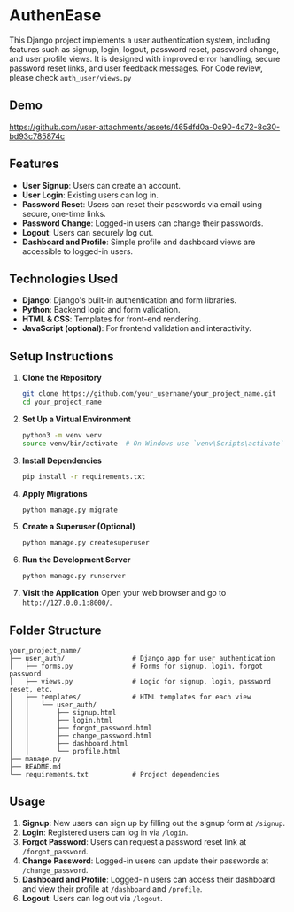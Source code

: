 # AuthenEase
This Django project implements a user authentication system, including features such as signup, login, logout, password reset, password change, and user profile views. It is designed with improved error handling, secure password reset links, and user feedback messages.
For Code review, please check ```auth_user/views.py```

## Demo
https://github.com/user-attachments/assets/465dfd0a-0c90-4c72-8c30-bd93c785874c

## Features

- **User Signup**: Users can create an account.
- **User Login**: Existing users can log in.
- **Password Reset**: Users can reset their passwords via email using secure, one-time links.
- **Password Change**: Logged-in users can change their passwords.
- **Logout**: Users can securely log out.
- **Dashboard and Profile**: Simple profile and dashboard views are accessible to logged-in users.

## Technologies Used

- **Django**: Django's built-in authentication and form libraries.
- **Python**: Backend logic and form validation.
- **HTML & CSS**: Templates for front-end rendering.
- **JavaScript (optional)**: For frontend validation and interactivity.

## Setup Instructions

1. **Clone the Repository**
   ```bash
   git clone https://github.com/your_username/your_project_name.git
   cd your_project_name
   ```

2. **Set Up a Virtual Environment**
   ```bash
   python3 -m venv venv
   source venv/bin/activate  # On Windows use `venv\Scripts\activate`
   ```

3. **Install Dependencies**
   ```bash
   pip install -r requirements.txt
   ```

4. **Apply Migrations**
   ```bash
   python manage.py migrate
   ```

5. **Create a Superuser (Optional)**
   ```bash
   python manage.py createsuperuser
   ```

6. **Run the Development Server**
   ```bash
   python manage.py runserver
   ```

7. **Visit the Application**
   Open your web browser and go to `http://127.0.0.1:8000/`.

## Folder Structure

```plaintext
your_project_name/
├── user_auth/                 # Django app for user authentication
│   ├── forms.py               # Forms for signup, login, forgot password
│   ├── views.py               # Logic for signup, login, password reset, etc.
│   ├── templates/             # HTML templates for each view
│   │   └── user_auth/
│   │       ├── signup.html
│   │       ├── login.html
│   │       ├── forgot_password.html
│   │       ├── change_password.html
│   │       ├── dashboard.html
│   │       └── profile.html
├── manage.py
├── README.md
└── requirements.txt           # Project dependencies
```

## Usage

1. **Signup**: New users can sign up by filling out the signup form at `/signup`.
2. **Login**: Registered users can log in via `/login`.
3. **Forgot Password**: Users can request a password reset link at `/forgot_password`.
4. **Change Password**: Logged-in users can update their passwords at `/change_password`.
5. **Dashboard and Profile**: Logged-in users can access their dashboard and view their profile at `/dashboard` and `/profile`.
6. **Logout**: Users can log out via `/logout`.

